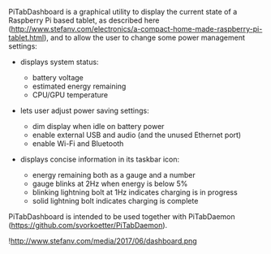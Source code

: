 PiTabDashboard is a graphical utility to display the current state of a
Raspberry Pi based tablet, as described here
(http://www.stefanv.com/electronics/a-compact-home-made-raspberry-pi-tablet.html),
and to allow the user to change some power management settings:

* displays system status:
    * battery voltage
    * estimated energy remaining
    * CPU/GPU temperature
    
* lets user adjust power saving settings:
    * dim display when idle on battery power
    * enable external USB and audio (and the unused Ethernet port)
    * enable Wi-Fi and Bluetooth
    
* displays concise information in its taskbar icon:
    * energy remaining both as a gauge and a number
    * gauge blinks at 2Hz when energy is below 5%
    * blinking lightning bolt at 1Hz indicates charging is in progress
    * solid lightning bolt indicates charging is complete

PiTabDashboard is intended to be used together with PiTabDaemon
(https://github.com/svorkoetter/PiTabDaemon).

!<http://www.stefanv.com/media/2017/06/dashboard.png>
